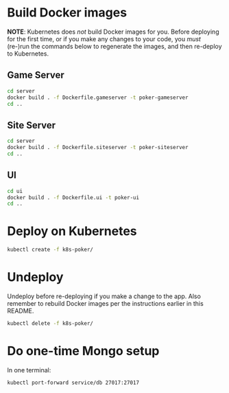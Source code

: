 # Build Docker images

**NOTE**: Kubernetes does *not* build Docker images for you. Before deploying for the first time, or if you make any changes to your code, you *must* (re-)run the commands below to regenerate the images, and then re-deploy to Kubernetes.

## Game Server
```bash
cd server
docker build . -f Dockerfile.gameserver -t poker-gameserver
cd ..
```

## Site Server
```bash
cd server
docker build . -f Dockerfile.siteserver -t poker-siteserver
cd ..
```

## UI
```bash
cd ui
docker build . -f Dockerfile.ui -t poker-ui
cd ..
```

# Deploy on Kubernetes

```bash
kubectl create -f k8s-poker/
```

# Undeploy

Undeploy before re-deploying if you make a change to the app. Also remember to rebuild Docker images per the instructions earlier in this README.

```bash
kubectl delete -f k8s-poker/
```

# Do one-time Mongo setup

In one terminal:

```bash
kubectl port-forward service/db 27017:27017
```